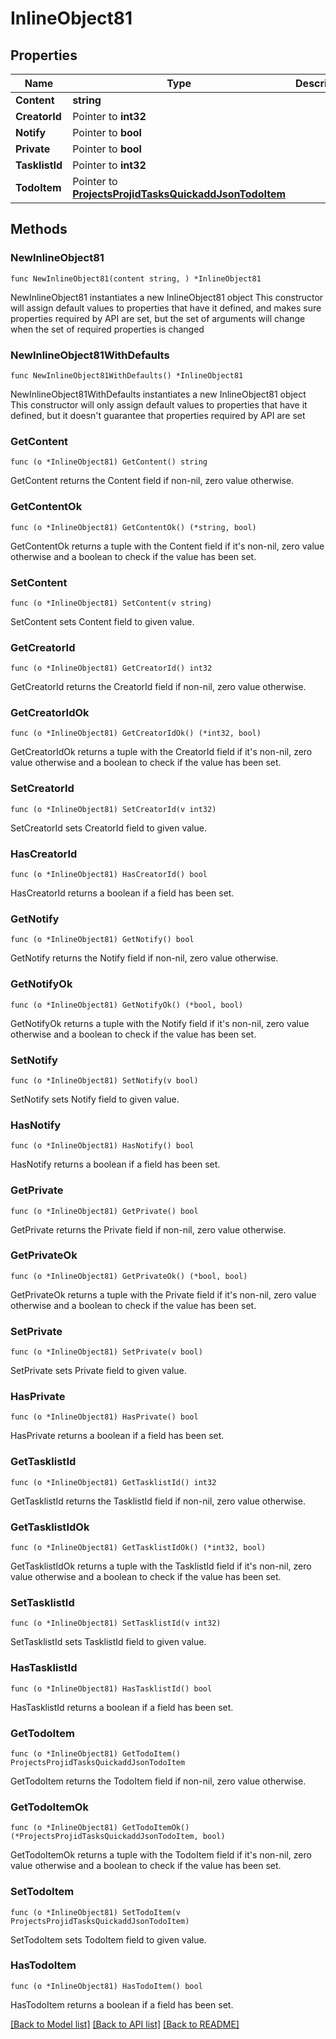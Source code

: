 # InlineObject81

## Properties

Name | Type | Description | Notes
------------ | ------------- | ------------- | -------------
**Content** | **string** |  | 
**CreatorId** | Pointer to **int32** |  | [optional] 
**Notify** | Pointer to **bool** |  | [optional] 
**Private** | Pointer to **bool** |  | [optional] 
**TasklistId** | Pointer to **int32** |  | [optional] 
**TodoItem** | Pointer to [**ProjectsProjidTasksQuickaddJsonTodoItem**](_projects__projid__tasks_quickadd_json_todo_item.md) |  | [optional] 

## Methods

### NewInlineObject81

`func NewInlineObject81(content string, ) *InlineObject81`

NewInlineObject81 instantiates a new InlineObject81 object
This constructor will assign default values to properties that have it defined,
and makes sure properties required by API are set, but the set of arguments
will change when the set of required properties is changed

### NewInlineObject81WithDefaults

`func NewInlineObject81WithDefaults() *InlineObject81`

NewInlineObject81WithDefaults instantiates a new InlineObject81 object
This constructor will only assign default values to properties that have it defined,
but it doesn't guarantee that properties required by API are set

### GetContent

`func (o *InlineObject81) GetContent() string`

GetContent returns the Content field if non-nil, zero value otherwise.

### GetContentOk

`func (o *InlineObject81) GetContentOk() (*string, bool)`

GetContentOk returns a tuple with the Content field if it's non-nil, zero value otherwise
and a boolean to check if the value has been set.

### SetContent

`func (o *InlineObject81) SetContent(v string)`

SetContent sets Content field to given value.


### GetCreatorId

`func (o *InlineObject81) GetCreatorId() int32`

GetCreatorId returns the CreatorId field if non-nil, zero value otherwise.

### GetCreatorIdOk

`func (o *InlineObject81) GetCreatorIdOk() (*int32, bool)`

GetCreatorIdOk returns a tuple with the CreatorId field if it's non-nil, zero value otherwise
and a boolean to check if the value has been set.

### SetCreatorId

`func (o *InlineObject81) SetCreatorId(v int32)`

SetCreatorId sets CreatorId field to given value.

### HasCreatorId

`func (o *InlineObject81) HasCreatorId() bool`

HasCreatorId returns a boolean if a field has been set.

### GetNotify

`func (o *InlineObject81) GetNotify() bool`

GetNotify returns the Notify field if non-nil, zero value otherwise.

### GetNotifyOk

`func (o *InlineObject81) GetNotifyOk() (*bool, bool)`

GetNotifyOk returns a tuple with the Notify field if it's non-nil, zero value otherwise
and a boolean to check if the value has been set.

### SetNotify

`func (o *InlineObject81) SetNotify(v bool)`

SetNotify sets Notify field to given value.

### HasNotify

`func (o *InlineObject81) HasNotify() bool`

HasNotify returns a boolean if a field has been set.

### GetPrivate

`func (o *InlineObject81) GetPrivate() bool`

GetPrivate returns the Private field if non-nil, zero value otherwise.

### GetPrivateOk

`func (o *InlineObject81) GetPrivateOk() (*bool, bool)`

GetPrivateOk returns a tuple with the Private field if it's non-nil, zero value otherwise
and a boolean to check if the value has been set.

### SetPrivate

`func (o *InlineObject81) SetPrivate(v bool)`

SetPrivate sets Private field to given value.

### HasPrivate

`func (o *InlineObject81) HasPrivate() bool`

HasPrivate returns a boolean if a field has been set.

### GetTasklistId

`func (o *InlineObject81) GetTasklistId() int32`

GetTasklistId returns the TasklistId field if non-nil, zero value otherwise.

### GetTasklistIdOk

`func (o *InlineObject81) GetTasklistIdOk() (*int32, bool)`

GetTasklistIdOk returns a tuple with the TasklistId field if it's non-nil, zero value otherwise
and a boolean to check if the value has been set.

### SetTasklistId

`func (o *InlineObject81) SetTasklistId(v int32)`

SetTasklistId sets TasklistId field to given value.

### HasTasklistId

`func (o *InlineObject81) HasTasklistId() bool`

HasTasklistId returns a boolean if a field has been set.

### GetTodoItem

`func (o *InlineObject81) GetTodoItem() ProjectsProjidTasksQuickaddJsonTodoItem`

GetTodoItem returns the TodoItem field if non-nil, zero value otherwise.

### GetTodoItemOk

`func (o *InlineObject81) GetTodoItemOk() (*ProjectsProjidTasksQuickaddJsonTodoItem, bool)`

GetTodoItemOk returns a tuple with the TodoItem field if it's non-nil, zero value otherwise
and a boolean to check if the value has been set.

### SetTodoItem

`func (o *InlineObject81) SetTodoItem(v ProjectsProjidTasksQuickaddJsonTodoItem)`

SetTodoItem sets TodoItem field to given value.

### HasTodoItem

`func (o *InlineObject81) HasTodoItem() bool`

HasTodoItem returns a boolean if a field has been set.


[[Back to Model list]](../README.md#documentation-for-models) [[Back to API list]](../README.md#documentation-for-api-endpoints) [[Back to README]](../README.md)



